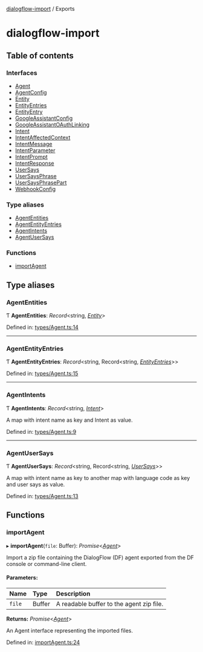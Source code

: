 [dialogflow-import](README.md) / Exports

# dialogflow-import

## Table of contents

### Interfaces

- [Agent](interfaces/agent.md)
- [AgentConfig](interfaces/agentconfig.md)
- [Entity](interfaces/entity.md)
- [EntityEntries](interfaces/entityentries.md)
- [EntityEntry](interfaces/entityentry.md)
- [GoogleAssistantConfig](interfaces/googleassistantconfig.md)
- [GoogleAssistantOAuthLinking](interfaces/googleassistantoauthlinking.md)
- [Intent](interfaces/intent.md)
- [IntentAffectedContext](interfaces/intentaffectedcontext.md)
- [IntentMessage](interfaces/intentmessage.md)
- [IntentParameter](interfaces/intentparameter.md)
- [IntentPrompt](interfaces/intentprompt.md)
- [IntentResponse](interfaces/intentresponse.md)
- [UserSays](interfaces/usersays.md)
- [UserSaysPhrase](interfaces/usersaysphrase.md)
- [UserSaysPhrasePart](interfaces/usersaysphrasepart.md)
- [WebhookConfig](interfaces/webhookconfig.md)

### Type aliases

- [AgentEntities](modules.md#agententities)
- [AgentEntityEntries](modules.md#agententityentries)
- [AgentIntents](modules.md#agentintents)
- [AgentUserSays](modules.md#agentusersays)

### Functions

- [importAgent](modules.md#importagent)

## Type aliases

### AgentEntities

Ƭ **AgentEntities**: *Record*<string, [*Entity*](interfaces/entity.md)\>

Defined in: [types/Agent.ts:14](https://github.com/edupsousa/dialogflow-import/blob/49e4aaa/src/types/Agent.ts#L14)

___

### AgentEntityEntries

Ƭ **AgentEntityEntries**: *Record*<string, Record<string, [*EntityEntries*](interfaces/entityentries.md)\>\>

Defined in: [types/Agent.ts:15](https://github.com/edupsousa/dialogflow-import/blob/49e4aaa/src/types/Agent.ts#L15)

___

### AgentIntents

Ƭ **AgentIntents**: *Record*<string, [*Intent*](interfaces/intent.md)\>

A map with intent name as key and Intent as value.

Defined in: [types/Agent.ts:9](https://github.com/edupsousa/dialogflow-import/blob/49e4aaa/src/types/Agent.ts#L9)

___

### AgentUserSays

Ƭ **AgentUserSays**: *Record*<string, Record<string, [*UserSays*](interfaces/usersays.md)\>\>

A map with intent name as key to another map with language code as key and user says as value.

Defined in: [types/Agent.ts:13](https://github.com/edupsousa/dialogflow-import/blob/49e4aaa/src/types/Agent.ts#L13)

## Functions

### importAgent

▸ **importAgent**(`file`: Buffer): *Promise*<[*Agent*](interfaces/agent.md)\>

Import a zip file containing the DialogFlow (DF) agent exported from the DF console or command-line client.

#### Parameters:

Name | Type | Description |
:------ | :------ | :------ |
`file` | Buffer | A readable buffer to the agent zip file.   |

**Returns:** *Promise*<[*Agent*](interfaces/agent.md)\>

An Agent interface representing the imported files.

Defined in: [importAgent.ts:24](https://github.com/edupsousa/dialogflow-import/blob/49e4aaa/src/importAgent.ts#L24)
